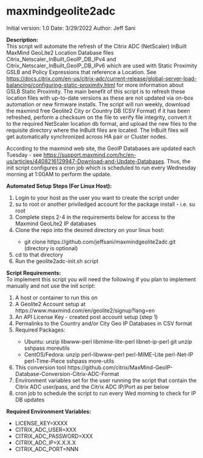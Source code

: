 # maxmindgeolite2adc

Initial version: 1.0
Date: 3/29/2022
Author: Jeff Sani

<strong>Description:</strong></br>
This script will automate the refresh of the Citrix ADC (NetScaler) InBuilt MaxMind GeoLite2 Location Database files Citrix_Netscaler_InBuilt_GeoIP_DB_IPv4 and Citrix_Netscaler_InBuilt_GeoIP_DB_IPv6 which are used with Static Proximity GSLB and Policy Expressions that reference a Location.  See https://docs.citrix.com/en-us/citrix-adc/current-release/global-server-load-balancing/configuring-static-proximity.html for more information about GSLB Static Proximity.  The main benefit of this script is to refresh these location files with up-to-date versions as these are not updated via on-box automation or new firmware installs.  The script will run weekly, download the maxmind free Geolite2 City or Country DB (CSV Format) if it has been refreshed, perform a checksum on the file to verify file integrity, convert it to the required NetScaler location db format, and upload the new files to the requisite directory where the InBuilt files are located. The InBuilt files will get automatically synchronized across HA pair or Cluster nodes.

According to the maxmind web site, the GeoIP Databases are updated each Tuesday - see https://support.maxmind.com/hc/en-us/articles/4408216129947-Download-and-Update-Databases.  Thus, the init script configures a cron job which is scheduled to run every Wednesday morning at 1:00AM to perform the update.  

<strong>Automated Setup Steps (For Linux Host):</strong></br>

<ol type="1">
   <li>Login to your host as the user you want to create the script under</li>
   <li>su to root or another priviledged account for the package install - i.e. su root
   <li>Complete steps 2-4 in the requirements below for access to the Maxmind GeoLite2 IP databases</li>
   <li>Clone the repo into the desired directory on your linux host:</li>
      <ul><li>git clone https://github.com/jeffsani/maxmindgeolite2adc.git <directory> (directory is optional)</li></ul>
   <li>cd to that directory</li>
   <li>Run the geolite2adc-init.sh script</li>
</ol>
 
<strong>Script Requirements:</strong></br>
To implement this script you will need the following if you plan to implement manually and not use the init script:

<ol type="1">
   <li>A host or container to run this on</li>
   <li>A Geolite2 Account setup at https://www.maxmind.com/en/geolite2/signup?lang=en</li>
   <li>An API License Key - created post account setup (step 1)</li>
   <li>Permalinks to the Country and/or City Geo IP Databases in CSV format </li>
   <li>Required Packages:</li>
       <ul>
          <li>Ubuntu: unzip libwww-perl libmime-lite-perl libnet-ip-perl git unzip sshpass moreutils</li>
          <li>CentOS/Fedora: unzip perl-libwww-perl perl-MIME-Lite perl-Net-IP perl-Time-Piece sshpass more-utils</li>
       </ul>
   <li>This conversion tool https://github.com/citrix/MaxMind-GeoIP-Database-Conversion-Citrix-ADC-Format</li>
   <li>Environment variables set for the user running the script that contain the Citrix ADC user/pass, and the Citrix ADC IP/Port as per below</li>
   <li>cron job to schedule the script to run every Wed morning to check for IP DB updates</li>
</ol>

<strong>Required Environment Variables:</strong></br>

<ul>
   <li>LICENSE_KEY=XXXX
   <li>CITRIX_ADC_USER=XXX
   <li>CITRIX_ADC_PASSWORD=XXX
   <li>CITRIX_ADC_IP=X.X.X.X
   <li>CITRIX_ADC_PORT=NNN
</ul>
